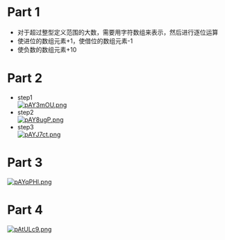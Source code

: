 # Part 1  
+ 对于超过整型定义范围的大数，需要用字符数组来表示，然后进行逐位运算  
+ 使进位的数组元素+1，使借位的数组元素-1  
+ 使负数的数组元素+10  
# Part 2  
+ step1  
[![pAY3mOU.png](https://s21.ax1x.com/2024/10/11/pAY3mOU.png)](https://imgse.com/i/pAY3mOU)
+ step2  
[![pAY8ugP.png](https://s21.ax1x.com/2024/10/11/pAY8ugP.png)](https://imgse.com/i/pAY8ugP)
+ step3  
[![pAYJ7ct.png](https://s21.ax1x.com/2024/10/11/pAYJ7ct.png)](https://imgse.com/i/pAYJ7ct)
# Part 3  
[![pAYqPHI.png](https://s21.ax1x.com/2024/10/13/pAYqPHI.png)](https://imgse.com/i/pAYqPHI)
# Part 4  
[![pAtULc9.png](https://s21.ax1x.com/2024/10/14/pAtULc9.png)](https://imgse.com/i/pAtULc9)
